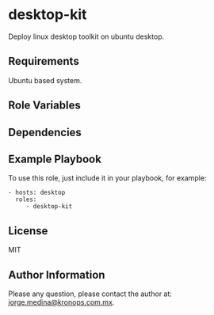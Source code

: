 desktop-kit
===========

Deploy linux desktop toolkit on ubuntu desktop.

Requirements
------------

Ubuntu based system.

Role Variables
--------------

Dependencies
------------

Example Playbook
----------------

To use this role, just include it in your playbook, for example:

    - hosts: desktop
      roles:
         - desktop-kit

License
-------

MIT

Author Information
------------------

Please any question, please contact the author at: jorge.medina@kronops.com.mx.
